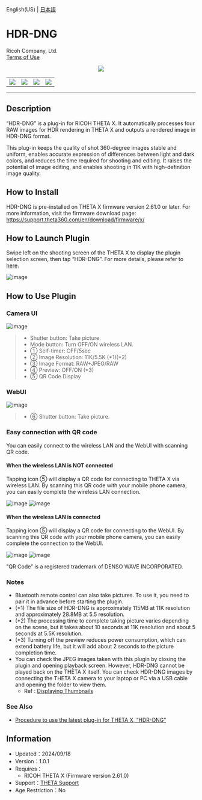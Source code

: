 English(US) | [日本語](README.ja.md)

# HDR-DNG
Ricoh Company, Ltd.  
[Terms of Use](https://theta360.com/en/legal/terms_of_use_plugins/)

<div align="center">
 <img src="assets/1.png">

 <table>
  <tr>
   <td><img src="../../resources/common/img/noimg.png"></td>
   <td><img src="../../resources/common/img/noimg.png"></td>
   <td><img src="../../resources/common/img/noimg.png"></td>
   <td><img src="../../resources/common/img/noimg.png"></td>
  </tr>
 </table>
</div>

***

## Description

“HDR-DNG” is a plug-in for RICOH THETA X. It automatically processes four RAW images for HDR rendering in THETA X and outputs a rendered image in HDR-DNG format.  
  
This plug-in keeps the quality of shot 360-degree images stable and uniform, enables accurate expression of differences between light and dark colors, and reduces the time required for shooting and editing. It raises the potential of image editing, and enables shooting in 11K with high-definition image quality.  

## How to Install

HDR-DNG is pre-installed on THETA X firmware version 2.61.0 or later. For more information, visit the firmware download page:  
https://support.theta360.com/en/download/firmware/x/  

## How to Launch Plugin

Swipe left on the shooting screen of the THETA X to display the plugin selection screen, then tap “HDR-DNG”. For more details, please refer to [here](https://support.theta360.com/en/manual/x/content/menu-plugin.html).  

![image](assets/plugin_1_launch.png)  

## How to Use Plugin

### Camera UI

![image](assets/plugin_2_camera_ui.png)  

> * Shutter button: Take picture.  
> * Mode button: Turn OFF/ON wireless LAN.  
> * ① Self-timer: OFF/5sec  
> * ② Image Resolution: 11K/5.5K (\*1)(\*2)  
> * ③ Image Format: RAW+JPEG/RAW  
> * ④ Preview: OFF/ON (\*3)  
> * ⑤ QR Code Display  

### WebUI

![image](assets/plugin_3_web_ui.png)  

> * ⑥ Shutter button: Take picture.  

### Easy connection with QR code

You can easily connect to the wireless LAN and the WebUI with scanning QR code.

#### When the wireless LAN is NOT connected  

Tapping icon ⑤ will display a QR code for connecting to THETA X via wireless LAN. By scanning this QR code with your mobile phone camera, you can easily complete the wireless LAN connection.  

![image](assets/plugin_4_tap_qr_icon_1.png) 
![image](assets/plugin_5_tap_qr_icon_2.png)  

#### When the wireless LAN is connected  

Tapping icon ⑤ will display a QR code for connecting to the WebUI. By scanning this QR code with your mobile phone camera, you can easily complete the connection to the WebUI.  

![image](assets/plugin_6_tap_qr_icon_3.png) 
![image](assets/plugin_7_tap_qr_icon_4.png)  

“QR Code” is a registered trademark of DENSO WAVE INCORPORATED.

### Notes

- Bluetooth remote control can also take pictures. To use it, you need to pair it in advance before starting the plugin.  
- (\*1) The file size of HDR-DNG is approximately 115MB at 11K resolution and approximately 28.8MB at 5.5 resolution.  
- (\*2) The processing time to complete taking picture varies depending on the scene, but it takes about 10 seconds at 11K resolution and about 5 seconds at 5.5K resolution.  
- (\*3) Turning off the preview reduces power consumption, which can extend battery life, but it will add about 2 seconds to the picture completion time.  
- You can check the JPEG images taken with this plugin by closing the plugin and opening playback screen. However, HDR-DNG cannot be played back on the THETA X itself. You can check HDR-DNG images by connecting the THETA X camera to your laptop or PC via a USB cable and opening the folder to view them.  
  - Ref : [Displaying Thumbnails](https://support.theta360.com/en/manual/x/content/playback/playback_01.html)

### See Also

- [Procedure to use the latest plug-in for THETA X, “HDR-DNG”](http://blog.ricoh360.com/en/howtouse-thetax-hdrdng-plugin)

## Information

* Updated：2024/09/18
* Version：1.0.1
* Requires：
  * RICOH THETA X (Firmware version 2.61.0)
* Support：[THETA Support](https://support-theta.ricoh360.com/)
* Age Restriction：No

[def]: "assets/"
